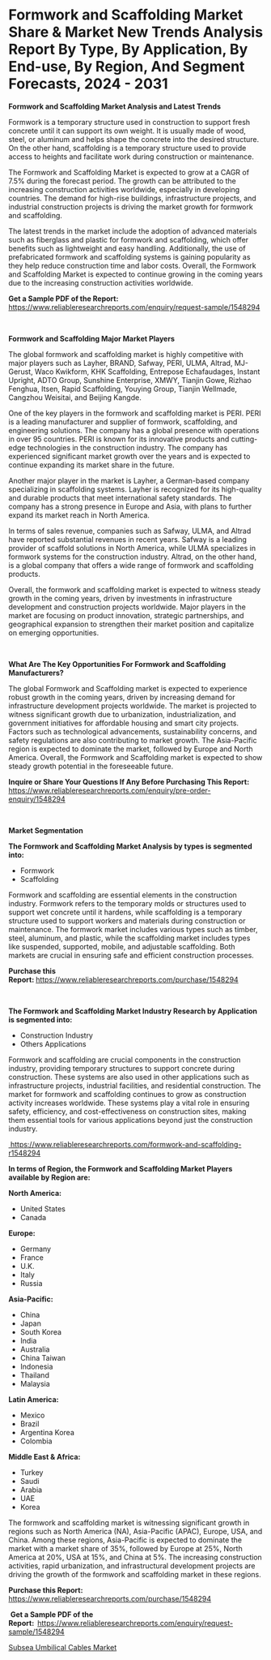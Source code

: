 <p><h1>Formwork and Scaffolding Market Share & Market New Trends Analysis Report By Type, By Application, By End-use, By Region, And Segment Forecasts, 2024 - 2031</h1></p><p><strong>Formwork and Scaffolding Market Analysis and Latest Trends</strong></p>
<p><p>Formwork is a temporary structure used in construction to support fresh concrete until it can support its own weight. It is usually made of wood, steel, or aluminum and helps shape the concrete into the desired structure. On the other hand, scaffolding is a temporary structure used to provide access to heights and facilitate work during construction or maintenance.</p><p>The Formwork and Scaffolding Market is expected to grow at a CAGR of 7.5% during the forecast period. The growth can be attributed to the increasing construction activities worldwide, especially in developing countries. The demand for high-rise buildings, infrastructure projects, and industrial construction projects is driving the market growth for formwork and scaffolding.</p><p>The latest trends in the market include the adoption of advanced materials such as fiberglass and plastic for formwork and scaffolding, which offer benefits such as lightweight and easy handling. Additionally, the use of prefabricated formwork and scaffolding systems is gaining popularity as they help reduce construction time and labor costs. Overall, the Formwork and Scaffolding Market is expected to continue growing in the coming years due to the increasing construction activities worldwide.</p></p>
<p><strong>Get a Sample PDF of the Report:&nbsp;</strong> <a href="https://www.reliableresearchreports.com/enquiry/request-sample/1548294">https://www.reliableresearchreports.com/enquiry/request-sample/1548294</a></p>
<p>&nbsp;</p>
<p><strong>Formwork and Scaffolding Major Market Players</strong></p>
<p><p>The global formwork and scaffolding market is highly competitive with major players such as Layher, BRAND, Safway, PERI, ULMA, Altrad, MJ-Gerust, Waco Kwikform, KHK Scaffolding, Entrepose Echafaudages, Instant Upright, ADTO Group, Sunshine Enterprise, XMWY, Tianjin Gowe, Rizhao Fenghua, Itsen, Rapid Scaffolding, Youying Group, Tianjin Wellmade, Cangzhou Weisitai, and Beijing Kangde.</p><p>One of the key players in the formwork and scaffolding market is PERI. PERI is a leading manufacturer and supplier of formwork, scaffolding, and engineering solutions. The company has a global presence with operations in over 95 countries. PERI is known for its innovative products and cutting-edge technologies in the construction industry. The company has experienced significant market growth over the years and is expected to continue expanding its market share in the future.</p><p>Another major player in the market is Layher, a German-based company specializing in scaffolding systems. Layher is recognized for its high-quality and durable products that meet international safety standards. The company has a strong presence in Europe and Asia, with plans to further expand its market reach in North America.</p><p>In terms of sales revenue, companies such as Safway, ULMA, and Altrad have reported substantial revenues in recent years. Safway is a leading provider of scaffold solutions in North America, while ULMA specializes in formwork systems for the construction industry. Altrad, on the other hand, is a global company that offers a wide range of formwork and scaffolding products.</p><p>Overall, the formwork and scaffolding market is expected to witness steady growth in the coming years, driven by investments in infrastructure development and construction projects worldwide. Major players in the market are focusing on product innovation, strategic partnerships, and geographical expansion to strengthen their market position and capitalize on emerging opportunities.</p></p>
<p>&nbsp;</p>
<p><strong>What Are The Key Opportunities For Formwork and Scaffolding Manufacturers?</strong></p>
<p><p>The global Formwork and Scaffolding market is expected to experience robust growth in the coming years, driven by increasing demand for infrastructure development projects worldwide. The market is projected to witness significant growth due to urbanization, industrialization, and government initiatives for affordable housing and smart city projects. Factors such as technological advancements, sustainability concerns, and safety regulations are also contributing to market growth. The Asia-Pacific region is expected to dominate the market, followed by Europe and North America. Overall, the Formwork and Scaffolding market is expected to show steady growth potential in the foreseeable future.</p></p>
<p><strong>Inquire or Share Your Questions If Any Before Purchasing This Report:</strong> <a href="https://www.reliableresearchreports.com/enquiry/pre-order-enquiry/1548294">https://www.reliableresearchreports.com/enquiry/pre-order-enquiry/1548294</a></p>
<p>&nbsp;</p>
<p><strong>Market Segmentation</strong></p>
<p><strong>The Formwork and Scaffolding Market Analysis by types is segmented into:</strong></p>
<p><ul><li>Formwork</li><li>Scaffolding</li></ul></p>
<p><p>Formwork and scaffolding are essential elements in the construction industry. Formwork refers to the temporary molds or structures used to support wet concrete until it hardens, while scaffolding is a temporary structure used to support workers and materials during construction or maintenance. The formwork market includes various types such as timber, steel, aluminum, and plastic, while the scaffolding market includes types like suspended, supported, mobile, and adjustable scaffolding. Both markets are crucial in ensuring safe and efficient construction processes.</p></p>
<p><strong>Purchase this Report:&nbsp;</strong><a href="https://www.reliableresearchreports.com/purchase/1548294">https://www.reliableresearchreports.com/purchase/1548294</a></p>
<p>&nbsp;</p>
<p><strong>The Formwork and Scaffolding Market Industry Research by Application is segmented into:</strong></p>
<p><ul><li>Construction Industry</li><li>Others Applications</li></ul></p>
<p><p>Formwork and scaffolding are crucial components in the construction industry, providing temporary structures to support concrete during construction. These systems are also used in other applications such as infrastructure projects, industrial facilities, and residential construction. The market for formwork and scaffolding continues to grow as construction activity increases worldwide. These systems play a vital role in ensuring safety, efficiency, and cost-effectiveness on construction sites, making them essential tools for various applications beyond just the construction industry.</p></p>
<p><a href="https://www.reliableresearchreports.com/formwork-and-scaffolding-r1548294">&nbsp;https://www.reliableresearchreports.com/formwork-and-scaffolding-r1548294</a></p>
<p><strong>In terms of Region, the Formwork and Scaffolding Market Players available by Region are:</strong></p>
<p>
    <p> <strong> North America: </strong>
        <ul>
            <li>United States</li>
            <li>Canada</li>
        </ul>
        </p> 
    <p> <strong> Europe: </strong>
        <ul>
            <li>Germany</li>
            <li>France</li>
            <li>U.K.</li>
            <li>Italy</li>
            <li>Russia</li>
        </ul>
        </p> 
    <p> <strong> Asia-Pacific: </strong>
        <ul>
            <li>China</li>
            <li>Japan</li>
            <li>South Korea</li>
            <li>India</li>
            <li>Australia</li>
            <li>China Taiwan</li>
            <li>Indonesia</li>
            <li>Thailand</li>
            <li>Malaysia</li>
        </ul>
        </p> 
    <p> <strong> Latin America: </strong>
        <ul>
            <li>Mexico</li>
            <li>Brazil</li>
            <li>Argentina Korea</li>
            <li>Colombia</li>
        </ul>
        </p> 
    <p> <strong> Middle East & Africa: </strong>
        <ul>
            <li>Turkey</li>
            <li>Saudi</li>
            <li>Arabia</li>
            <li>UAE</li>
            <li>Korea</li>
        </ul>
    </p>
    </p>
<p><p>The formwork and scaffolding market is witnessing significant growth in regions such as North America (NA), Asia-Pacific (APAC), Europe, USA, and China. Among these regions, Asia-Pacific is expected to dominate the market with a market share of 35%, followed by Europe at 25%, North America at 20%, USA at 15%, and China at 5%. The increasing construction activities, rapid urbanization, and infrastructural development projects are driving the growth of the formwork and scaffolding market in these regions.</p></p>
<p><strong>Purchase this Report: </strong><a href="https://www.reliableresearchreports.com/purchase/1548294">https://www.reliableresearchreports.com/purchase/1548294</a></p>
<p>&nbsp;<strong>Get a Sample PDF of the Report:&nbsp;&nbsp;</strong><a href="https://www.reliableresearchreports.com/enquiry/request-sample/1548294">https://www.reliableresearchreports.com/enquiry/request-sample/1548294</a></p>
<p><strong></strong></p>
<p><p><a href="https://github.com/RogerKng88/Market-Research-Report-List-1/blob/main/subsea-umbilical-cables-market.md">Subsea Umbilical Cables Market</a></p></p>